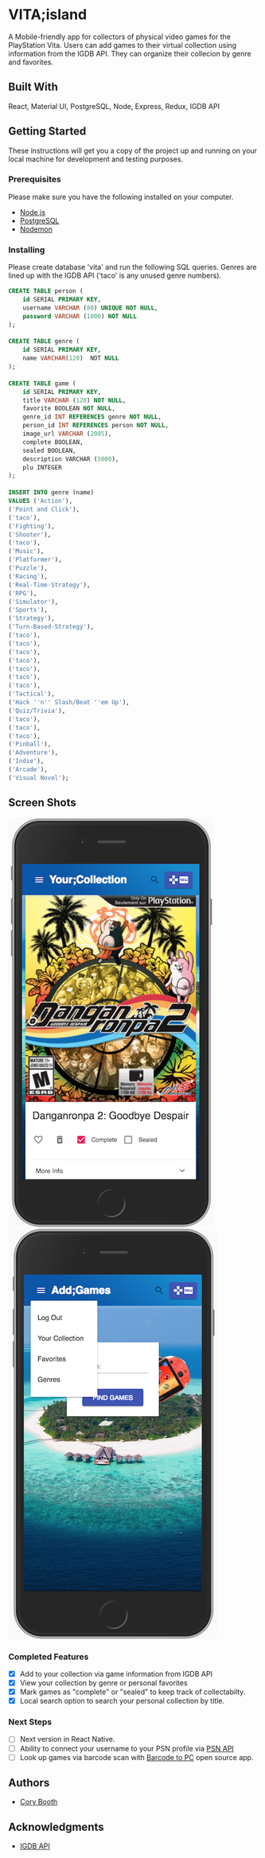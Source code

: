 # VITA;island


A Mobile-friendly app for collectors of physical video games for the PlayStation Vita.  Users can add games to their virtual collection using information from the IGDB API.  They can organize their collecion by genre and favorites.

## Built With

React, Material UI, PostgreSQL, Node, Express, Redux, IGDB API

## Getting Started

These instructions will get you a copy of the project up and running on your local machine for development and testing purposes.

### Prerequisites

Please make sure you have the following installed on your computer.

- [Node.js](https://nodejs.org/en/)
- [PostgreSQL](https://www.postgresql.org/)
- [Nodemon](https://nodemon.io/)

### Installing

Please create database 'vita' and run the following SQL queries.
Genres are lined up with the IGDB API ('taco' is any unused genre numbers).

```sql
CREATE TABLE person (
    id SERIAL PRIMARY KEY,
    username VARCHAR (80) UNIQUE NOT NULL,
    password VARCHAR (1000) NOT NULL
);

CREATE TABLE genre (
	id SERIAL PRIMARY KEY,
	name VARCHAR(120)  NOT NULL
);

CREATE TABLE game (
	id SERIAL PRIMARY KEY,
	title VARCHAR (120) NOT NULL,
	favorite BOOLEAN NOT NULL,
	genre_id INT REFERENCES genre NOT NULL,
	person_id INT REFERENCES person NOT NULL,
	image_url VARCHAR (2005),
	complete BOOLEAN,
	sealed BOOLEAN,
	description VARCHAR (5000),
	plu INTEGER
);

INSERT INTO genre (name)
VALUES ('Action'),
('Point and Click'),
('taco'),
('Fighting'),
('Shooter'),
('taco'),
('Music'),
('Platformer'),
('Puzzle'),
('Racing'),
('Real-Time-Strategy'),
('RPG'),
('Simulator'),
('Sports'),
('Strategy'),
('Turn-Based-Strategy'),
('taco'),
('taco'),
('taco'),
('taco'),
('taco'),
('taco'),
('taco'),
('Tactical'),
('Hack ''n'' Slash/Beat ''em Up'),
('Quiz/Trivia'),
('taco'),
('taco'),
('taco'),
('Pinball'),
('Adventure'),
('Indie'),
('Arcade'),
('Visual Novel');
```

## Screen Shots

![VSCode Toolbar](public/images/CollectionView.png)
![VSCode Toolbar](public/images/SearchView.png)

### Completed Features

- [x] Add to your collection via game information from IGDB API
- [x] View your collection by genre or personal favorites
- [x] Mark games as "complete" or "sealed" to keep track of collectabilty.
- [x] Local search option to search your personal collection by title.

### Next Steps

- [ ] Next version in React Native. 
- [ ] Ability to connect your username to your PSN profile via [PSN API](https://www.psnleaderboard.com/)
- [ ] Look up games via barcode scan with [Barcode to PC](https://barcodetopc.com/) open source app.

## Authors

* [Cory Booth](https://www.linkedin.com/in/cory-booth-2005/)


## Acknowledgments

* [IGDB API](https://igdb.github.io/api/)


